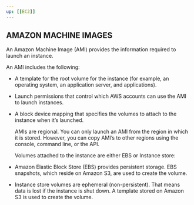 ```yaml
---
up: [[EC2]]
---
```

## **AMAZON MACHINE IMAGES**

<!-- #AMI  -->

An Amazon Machine Image (AMI) provides the information required to launch an instance.

An AMI includes the following:
- A template for the root volume for the instance (for example, an operating system, an application server, and applications).
- Launch permissions that control which AWS accounts can use the AMI to launch instances.
- A block device mapping that specifies the volumes to attach to the instance when it’s launched.
  
  AMIs are regional. You can only launch an AMI from the region in which it is stored. However, you can copy AMI’s to other regions using the console, command line, or the API.
  
  Volumes attached to the instance are either EBS or Instance store:
- Amazon Elastic Block Store (EBS) provides persistent storage. EBS snapshots, which reside on Amazon S3, are used to create the volume.
- Instance store volumes are ephemeral (non-persistent). That means data is lost if the instance is shut down. A template stored on Amazon S3 is used to create the volume.